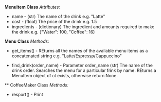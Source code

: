 **MenuItem Class**
*Attributes:*
 * name - (str) The name of the drink e.g. "Latte"
 * cost - (float) The price of the drink e.g. 1.5
 * ingredients - (dictionary) The ingredient and amounts required to make the drink e.g. {"Water": 100, "Coffee": 16}
 
 **Menu Class**
 *Methods:*
 * get_items() - REturns all the names of the available menu items as a concatenated string e.g. "Latte/Espressp/Cappuccino"
 
 * find_drink(order_name) - Parameter order_name (str) The name of the drink order. Searches the menu for a particular frink by name. REturns a MenuItem object of ot exists, otherwise return None.
 
 ** CoffeeMaker Class
 *Methods:*
 * resport() - Print
 
 
 